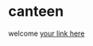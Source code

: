 # canteen
welcome
[your link here](https://dev-saeccanteen.pantheonsite.io/wp-admin/themes.php?page=starter-templates&ci=2&s=Restaurant)

